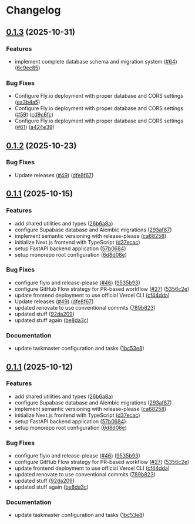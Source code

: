 # Changelog

## [0.1.3](https://github.com/iturgut/F1Picks/compare/f1-picks-v0.1.2...f1-picks-v0.1.3) (2025-10-31)


### Features

* implement complete database schema and migration system ([#64](https://github.com/iturgut/F1Picks/issues/64)) ([6c9ec85](https://github.com/iturgut/F1Picks/commit/6c9ec853e41da74ff1fda55c100c3c64e02a5a03))


### Bug Fixes

* Configure Fly.io deployment with proper database and CORS settings ([ea3b4a5](https://github.com/iturgut/F1Picks/commit/ea3b4a5ab5c772befa5dbf86034fe41a4185f16a))
* Configure Fly.io deployment with proper database and CORS settings ([#59](https://github.com/iturgut/F1Picks/issues/59)) ([cd9c6fc](https://github.com/iturgut/F1Picks/commit/cd9c6fca377ddf76ab4e47f0128c922b6b8871ca))
* Configure Fly.io deployment with proper database and CORS settings ([#61](https://github.com/iturgut/F1Picks/issues/61)) ([a424e39](https://github.com/iturgut/F1Picks/commit/a424e394e3d9b3a980a577fe5e0208c59127fe08))

## [0.1.2](https://github.com/iturgut/F1Picks/compare/f1-picks-v0.1.1...f1-picks-v0.1.2) (2025-10-23)


### Bug Fixes

* Update releases ([#49](https://github.com/iturgut/F1Picks/issues/49)) ([dfe8f67](https://github.com/iturgut/F1Picks/commit/dfe8f67e767054313798a1dc460bb38a85ccab97))

## [0.1.1](https://github.com/iturgut/F1Picks/compare/f1-picks-v0.1.0...f1-picks-v0.1.1) (2025-10-15)


### Features

* add shared utilities and types ([26b6a8a](https://github.com/iturgut/F1Picks/commit/26b6a8aa615675362a9264c0a2c92756692da320))
* configure Supabase database and Alembic migrations ([293af87](https://github.com/iturgut/F1Picks/commit/293af87513fc0d40d95b3f1b7d394dde33d5812a))
* implement semantic versioning with release-please ([ca68258](https://github.com/iturgut/F1Picks/commit/ca682580ac158213890a7a647dfdccb048734dcc))
* initialize Next.js frontend with TypeScript ([d37ecac](https://github.com/iturgut/F1Picks/commit/d37ecac0020ece896533f170c59da1d0174fda6f))
* setup FastAPI backend application ([57b0684](https://github.com/iturgut/F1Picks/commit/57b0684e10fe059e92cea27501655cf9f282a5e8))
* setup monorepo root configuration ([6d8d08e](https://github.com/iturgut/F1Picks/commit/6d8d08ed8d503a61898892cf28234bcab3c27db6))


### Bug Fixes

* configure flyio and release-please ([#46](https://github.com/iturgut/F1Picks/issues/46)) ([9535b93](https://github.com/iturgut/F1Picks/commit/9535b93b9015dc3e26509179912c59de14c340ed))
* configure GitHub Flow strategy for PR-based workflow ([#27](https://github.com/iturgut/F1Picks/issues/27)) ([5356c2e](https://github.com/iturgut/F1Picks/commit/5356c2e55757d9647b03fd17637ed549ba296f9b))
* update frontend deployment to use official Vercel CLI ([cf44dda](https://github.com/iturgut/F1Picks/commit/cf44ddae28729c35cc64f5969b653041017a8a9f))
* Update releases ([#49](https://github.com/iturgut/F1Picks/issues/49)) ([dfe8f67](https://github.com/iturgut/F1Picks/commit/dfe8f67e767054313798a1dc460bb38a85ccab97))
* updated renovate to use conventional commits ([789b823](https://github.com/iturgut/F1Picks/commit/789b823696010f1c1fe1cb55a315540b72eb65fb))
* updated stuff ([92da209](https://github.com/iturgut/F1Picks/commit/92da2099b7f0147d6ac5e2515361d87aee828362))
* updated stuff again ([be8da3c](https://github.com/iturgut/F1Picks/commit/be8da3c054e7dd365f2305de4af34b5e946552cf))


### Documentation

* update taskmaster configuration and tasks ([1bc53e8](https://github.com/iturgut/F1Picks/commit/1bc53e84a1040411d37fc4f566add294a2b77a40))

## [0.1.1](https://github.com/iturgut/F1Picks/compare/f1-picks-v0.1.0...f1-picks-v0.1.1) (2025-10-12)


### Features

* add shared utilities and types ([26b6a8a](https://github.com/iturgut/F1Picks/commit/26b6a8aa615675362a9264c0a2c92756692da320))
* configure Supabase database and Alembic migrations ([293af87](https://github.com/iturgut/F1Picks/commit/293af87513fc0d40d95b3f1b7d394dde33d5812a))
* implement semantic versioning with release-please ([ca68258](https://github.com/iturgut/F1Picks/commit/ca682580ac158213890a7a647dfdccb048734dcc))
* initialize Next.js frontend with TypeScript ([d37ecac](https://github.com/iturgut/F1Picks/commit/d37ecac0020ece896533f170c59da1d0174fda6f))
* setup FastAPI backend application ([57b0684](https://github.com/iturgut/F1Picks/commit/57b0684e10fe059e92cea27501655cf9f282a5e8))
* setup monorepo root configuration ([6d8d08e](https://github.com/iturgut/F1Picks/commit/6d8d08ed8d503a61898892cf28234bcab3c27db6))


### Bug Fixes

* configure flyio and release-please ([#46](https://github.com/iturgut/F1Picks/issues/46)) ([9535b93](https://github.com/iturgut/F1Picks/commit/9535b93b9015dc3e26509179912c59de14c340ed))
* configure GitHub Flow strategy for PR-based workflow ([#27](https://github.com/iturgut/F1Picks/issues/27)) ([5356c2e](https://github.com/iturgut/F1Picks/commit/5356c2e55757d9647b03fd17637ed549ba296f9b))
* update frontend deployment to use official Vercel CLI ([cf44dda](https://github.com/iturgut/F1Picks/commit/cf44ddae28729c35cc64f5969b653041017a8a9f))
* updated renovate to use conventional commits ([789b823](https://github.com/iturgut/F1Picks/commit/789b823696010f1c1fe1cb55a315540b72eb65fb))
* updated stuff ([92da209](https://github.com/iturgut/F1Picks/commit/92da2099b7f0147d6ac5e2515361d87aee828362))
* updated stuff again ([be8da3c](https://github.com/iturgut/F1Picks/commit/be8da3c054e7dd365f2305de4af34b5e946552cf))


### Documentation

* update taskmaster configuration and tasks ([1bc53e8](https://github.com/iturgut/F1Picks/commit/1bc53e84a1040411d37fc4f566add294a2b77a40))
